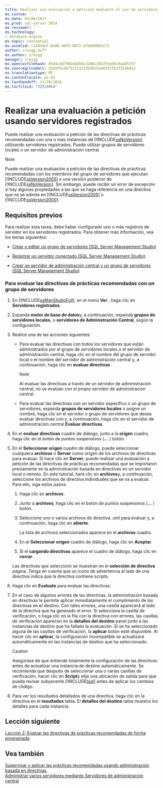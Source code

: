 ```yaml
---
title: Realizar una evaluación a petición mediante el uso de servidores registrados | Microsoft Docs
ms.custom: ''
ms.date: 03/06/2017
ms.prod: sql-server-2014
ms.reviewer: ''
ms.technology:
- database-engine
ms.topic: conceptual
ms.assetid: c14034ef-6e0b-4df5-8072-bfb8d90b3172
author: craigg-msft
ms.author: craigg
manager: craigg
ms.openlocfilehash: 85d4c4d79dbddd59c3208c28b3fea50c0aa857b7
ms.sourcegitcommit: 2429fbcdb751211313bd655a4825ffb33354bda3
ms.translationtype: MT
ms.contentlocale: es-ES
ms.lasthandoff: 11/28/2018
ms.locfileid: "52514064"
---
```

# <a name="perform-an-on-demand-evaluation-by-using-registered-servers"></a>Realizar una evaluación a petición usando servidores registrados
  Puede realizar una evaluación a petición de las directivas de prácticas recomendadas con una o más instancias de [!INCLUDE[ssNoVersion](../includes/ssnoversion-md.md)] utilizando servidores registrados. Puede utilizar grupos de servidores locales o un servidor de administración central.  
  
> [!NOTE]  
>  Puede realizar una evaluación a petición de las directivas de prácticas recomendadas con los miembros del grupo de servidores que ejecutan [!INCLUDE[ssVersion2005](../includes/ssversion2005-md.md)] o una versión posterior de [!INCLUDE[ssNoVersion](../includes/ssnoversion-md.md)]. Sin embargo, puede recibir un error de excepción si hay algunas propiedades a las que se haga referencia en una directiva que no se admita en [!INCLUDE[ssVersion2005](../includes/ssversion2005-md.md)] o [!INCLUDE[ssVersion2000](../includes/ssversion2000-md.md)].  
  
## <a name="prerequisites"></a>Requisitos previos  
 Para realizar esta tarea, debe haber configurado uno o más registros de servidor en los servidores registrados. Para obtener más información, vea los temas siguientes:  
  
-   [Crear o editar un grupo de servidores &#40;SQL Server Management Studio&#41;](../ssms/register-servers/create-or-edit-a-server-group-sql-server-management-studio.md)  
  
-   [Registrar un servidor conectado &#40;SQL Server Management Studio&#41;](../ssms/register-servers/register-a-connected-server-sql-server-management-studio.md).  
  
-   [Crear un servidor de administración central y un grupo de servidores &#40;SQL Server Management Studio&#41;](../ssms/register-servers/create-a-central-management-server-and-server-group.md)  
  
### <a name="to-evaluate-best-practices-policies-against-a-server-group"></a>Para evaluar las directivas de prácticas recomendadas con un grupo de servidores  
  
1.  En [!INCLUDE[ssManStudioFull](../includes/ssmanstudiofull-md.md)], en el menú **Ver** , haga clic en **Servidores registrados**.  
  
2.  Expanda **motor de base de datos**y, a continuación, expanda **grupos de servidores locales**, o **servidores de Administración Central**, según la configuración.  
  
3.  Realice una de las acciones siguientes:  
  
    -   Para evaluar las directivas con todos los servidores que están administrados por el grupo de servidores locales o el servidor de administración central, haga clic en el nombre del grupo de servidor local o el nombre del servidor de administración central y, a continuación, haga clic en **evaluar directivas** .  
  
        > [!NOTE]  
        >  Al evaluar las directivas a través de un servidor de administración central, no se evalúan con el propio servidor de administración central.  
  
    -   Para evaluar las directivas con un servidor específico o un grupo de servidores, expanda **grupos de servidores locales** o asigne un nombre, haga clic en el servidor o grupo de servidores que desea evaluar directivas con y, a continuación, haga clic en el servidor de administración central **Evaluar directivas**.  
  
4.  En el **evaluar directivas** cuadro de diálogo, junto a la **origen** cuadro, haga clic en el botón de puntos suspensivos (**...** ) botón.  
  
5.  En el **Seleccionar origen** cuadro de diálogo, puede seleccionar cualquiera **archivos** o **Server** como origen de los archivos de directivas para evaluar. Si hace clic en **Server**, puede realizar una evaluación a petición de las directivas de prácticas recomendadas que se importaron previamente en la administración basada en directivas en un servidor local o remoto. En este tutorial, hará clic en **archivos**y, a continuación, seleccione los archivos de directiva individuales que se va a evaluar. Para ello, siga estos pasos:  
  
    1.  Haga clic en **archivos**.  
  
    2.  Junto a **archivos**, haga clic en el botón de puntos suspensivos (**...** ) botón.  
  
    3.  Seleccione uno o varios archivos de directiva .xml para evaluar y, a continuación, haga clic en **abierto**.  
  
         La lista de archivos seleccionados aparece en el **archivos** cuadro.  
  
    4.  En el **Seleccionar origen** cuadro de diálogo, haga clic en **Aceptar**.  
  
    5.  Si el **cargando directivas** aparece el cuadro de diálogo, haga clic en **cerrar**.  
  
     Las directivas que seleccionó se muestran en el **selección de directiva** página. Tenga en cuenta que un icono de advertencia al lado de una directiva indica que la directiva contiene scripts.  
  
6.  Haga clic en **Evaluate** para evaluar las directivas.  
  
7.  En el caso de algunos errores de las directivas, la administración basada en directivas le permite aplicar inmediatamente el cumplimiento de las directivas en el destino. Con tales errores, una casilla aparecerá al lado de la directiva que ha generado el error. Si selecciona la casilla de verificación, o haga clic en la fila con la directiva con errores, las casillas de verificación aparecen en la **detalles del destino** panel junto a las instancias de destino que ha fallado la evaluación. Si se ha seleccionado alguna de las casillas de verificación, la **aplicar** botón esté disponible. Al hacer clic en **aplicar**, la configuración incompatible se actualizará automáticamente en las instancias de destino que ha seleccionado.  
  
    > [!CAUTION]  
    >  Asegúrese de que entiende totalmente la configuración de las directivas antes de actualizar una instancia de destino automáticamente. Se recomienda que después de seleccionar una o varias casillas de verificación, hacer clic en **Script**y elija una ubicación de salida para que pueda revisar subyacente [!INCLUDE[tsql](../includes/tsql-md.md)] antes de aplicar los cambios de código.  
  
8.  Para ver los resultados detallados de una directiva, haga clic en la directiva en el **resultados** tabla. El **detalles del destino** tabla muestra los detalles para cada instancia.  
  
## <a name="next-lesson"></a>Lección siguiente  
 [Lección 2: Evaluar las directivas de prácticas recomendadas de forma programada](../../2014/tutorials/lesson-2-evaluate-best-practices-policies-on-a-scheduled-basis.md)  
  
## <a name="see-also"></a>Vea también  
 [Supervisar y aplicar las prácticas recomendadas usando administración basada en directivas](../relational-databases/policy-based-management/monitor-and-enforce-best-practices-by-using-policy-based-management.md)   
 [Administrar varios servidores mediante Servidores de administración central](../relational-databases/administer-multiple-servers-using-central-management-servers.md)  
  
  
